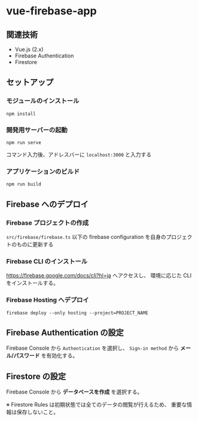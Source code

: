 # vue-firebase-app

## 関連技術
- Vue.js (2.x)
- Firebase Authentication
- Firestore

## セットアップ
### モジュールのインストール
```
npm install
```

### 開発用サーバーの起動
```
npm run serve
```
コマンド入力後、アドレスバーに `localhost:3000` と入力する

### アプリケーションのビルド
```
npm run build
```

## Firebase へのデプロイ
### Firebase プロジェクトの作成
`src/firebase/firebase.ts` 以下の firebase configuration を自身のプロジェクトのものに更新する
  
### Firebase CLI のインストール
https://firebase.google.com/docs/cli?hl=ja へアクセスし、
環境に応じた CLI をインストールする。
  
### Firebase Hosting へデプロイ
```
firebase deploy --only hosting --project=PROJECT_NAME
```

## Firebase Authentication の設定
Firebase Console から `Authentication` を選択し、
`Sign-in method` から **メール/パスワード** を有効化する。

## Firestore の設定
Firebase Console から **データベースを作成** を選択する。
  
※ Firestore Rules は初期状態では全てのデータの閲覧が行えるため、
重要な情報は保存しないこと。
